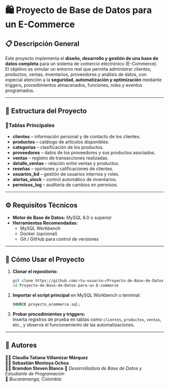 # 🛍️ Proyecto de Base de Datos para un E-Commerce

## 📋 Descripción General
Este proyecto implementa el **diseño, desarrollo y gestión de una base de datos completa** para un sistema de comercio electrónico (E-Commerce).  
El objetivo es simular un entorno real que permita administrar clientes, productos, ventas, inventarios, proveedores y análisis de datos, con especial atención a la **seguridad, automatización y optimización** mediante triggers, procedimientos almacenados, funciones, roles y eventos programados.

---

## 🧱 Estructura del Proyecto

### 🔹Tablas Principales
- **clientes** – información personal y de contacto de los clientes.  
- **productos** – catálogo de artículos disponibles.  
- **categorías** – clasificación de los productos.  
- **proveedores** – datos de los proveedores y sus productos asociados.  
- **ventas** – registro de transacciones realizadas.  
- **detalle_ventas** – relación entre ventas y productos.  
- **reseñas** – opiniones y calificaciones de clientes.  
- **usuarios_bd** – gestión de usuarios internos y roles.  
- **alertas_stock** – control automático de inventarios.  
- **permisos_log** – auditoría de cambios en permisos.

---
## ⚙️ Requisitos Técnicos
- **Motor de Base de Datos:** MySQL 8.0 o superior  
- **Herramientas Recomendadas:**  
  - MySQL Workbench  
  - Docker (opcional)  
  - Git / GitHub para control de versiones  

---
## 🚀 Cómo Usar el Proyecto

1. **Clonar el repositorio:**
   ```bash
   git clone https://github.com/<tu-usuario>/Proyecto-de-Base-de-Datos-para-un-E-commerce.git
   cd Proyecto-de-Base-de-Datos-para-un-E-commerce
   ```

2. **Importar el script principal** en MySQL Workbench o terminal:
   ```sql
   SOURCE proyecto_ecommerce.sql;
   ```

3. **Probar procedimientos y triggers:**  
   Inserta registros de prueba en tablas como `clientes`, `productos`, `ventas`, etc., y observa el funcionamiento de las automatizaciones.

---

## 🧩 Autores

👩‍💻 **Claudia Tatiana Villamizar Márquez**  
👨‍💻 **Sebastián Montoya Ochoa**  
👨‍💻 **Bramdon Steven Blanco**
📧 *Desarrolladora de Base de Datos y Estudiante de Programación*  
📍 *Bucaramanga, Colombia*
